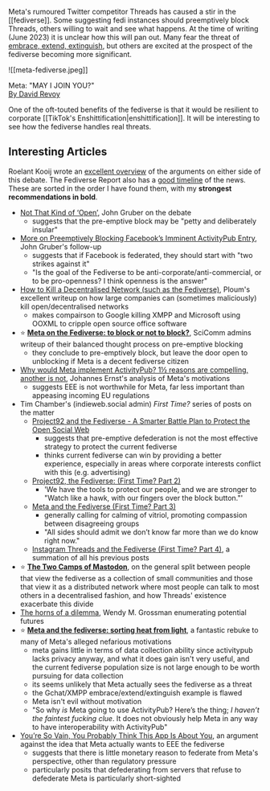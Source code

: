 Meta's rumoured Twitter competitor Threads has caused a stir in the [[fediverse]]. Some suggesting fedi instances should preemptively block Threads, others willing to wait and see what happens.  At the time of writing (June 2023) it is unclear how this will pan out. Many fear the threat of [embrace, extend, extinguish](https://en.wikipedia.org/wiki/Embrace,_extend,_and_extinguish), but others are excited at the prospect of the fediverse becoming more significant.

![[meta-fediverse.jpeg]]

Meta: "MAY I JOIN YOU?"  
[By David Revoy](https://framapiaf.org/@davidrevoy/110583258129951932)

One of the oft-touted benefits of the fediverse is that it would be resilient to corporate [[TikTok's Enshittification|enshittification]]. It will be interesting to see how the fediverse handles real threats.  

## Interesting Articles

Roelant Kooij wrote an [excellent overview](https://roelant.net/en/2023/interesting-reads-on-meta-vs-fediverse/) of the arguments on either side of this debate.  The Fediverse Report also has a [good timeline](https://fediversereport.com/last-week-in-the-fediverse-episode-24/) of the news.  These are sorted in the order I have found them, with my **strongest recommendations in bold**.

- [Not That Kind of ‘Open’](https://fedipact.online/), John Gruber on the debate 
	- suggests that the pre-emptive block may be "petty and deliberately insular"
- [More on Preemptively Blocking Facebook’s Imminent ActivityPub Entry](https://daringfireball.net/2023/06/more_on_preemptively_blocking), John Gruber's follow-up
	- suggests that if Facebook is federated, they should start with "two strikes against it"
	- "Is the goal of the Fediverse to be anti-corporate/anti-commercial, or to be pro-openness? I think openness is the answer"
- [How to Kill a Decentralised Network (such as the Fediverse)](https://ploum.net/2023-06-23-how-to-kill-decentralised-networks.html), Ploum's excellent writeup on how large companies can (sometimes maliciously) kill open/decentralised networks
	- makes compairson to Google killing XMPP and Microsoft using OOXML to cripple open source office software
- ⭐️ [**Meta on the Fediverse: to block or not to block?**](https://about.scicomm.xyz/doku.php?id=blog:2023:0625_meta_on_the_fediverse_to_block_or_not_to_block), SciComm admins writeup of their balanced thought process on pre-emptive blocking
	- they conclude to pre-emptively block, but leave the door open to unblocking if Meta is a decent fediverse citizen
- [Why would Meta implement ActivityPub? 1½ reasons are compelling, another is not](https://reb00ted.org/tech/20230625-meta-why-activitypub/), Johannes Ernst's analysis of Meta's motivations
	- suggests EEE is not worthwhile for Meta, far less important than appeasing incoming EU regulations
- Tim Chamber's (indieweb.social admin) *First Time?* series of posts on the matter
	- [Project92 and the Fediverse - A Smarter Battle Plan to Protect the Open Social Web](https://www.timothychambers.net/2023/06/23/project-and-the.html)
		- suggests that pre-emptive defederation is not the most effective strategy to protect the current fediverse
		- thinks current fediverse can win by providing a better experience, especially in areas where corporate interests conflict with this (e.g. advertising)
	- [Project92, the Fediverse: (First Time? Part 2)](https://www.timothychambers.net/2023/06/25/project-the-fediverse.html)
		- 'We have the tools to protect our people, and we are stronger to "Watch like a hawk, with our fingers over the block button."'
	- [Meta and the Fediverse (First Time? Part 3)](https://www.timothychambers.net/2023/06/30/meta-and-the.html)
		- generally calling for calming of vitriol, promoting compassion between disagreeing groups
		- "All sides should admit we don’t know far more than we do know right now."
	- [Instagram Threads and the Fediverse (First Time? Part 4)](https://www.timothychambers.net/2023/07/03/instagram-threads-and.html), a summation of all his previous posts
 - ⭐️ [**The Two Camps of Mastodon**](https://heat-shield.space/mastodon_two_camps.html), on the general split between people that view the fediverse as a collection of small communities and those that view it as a distributed network where most people can talk to most others in a decentralised fashion, and how Threads' existence exacerbate this divide
- [The horns of a dilemma](https://netwars.pelicancrossing.net/2023/06/30/the-horns-of-a-dilemma/), Wendy M. Grossman enumerating potential futures
- ⭐️ [**Meta and the fediverse: sorting heat from light**](https://blog.bloonface.com/2023/07/03/meta-and-the-fediverse-sorting-heat-from-light/), a fantastic rebuke to many of Meta's alleged nefarious motivations
	- meta gains little in terms of data collection ability since activitypub lacks privacy anyway, and what it does gain isn't very useful, and the current fediverse population size is not large enough to be worth pursuing for data collection
	- its seems unlikely that Meta actually sees the fediverse as a threat
	- the Gchat/XMPP embrace/extend/extinguish example is flawed
	- Meta isn't evil without motivation
	- "So why _is_ Meta going to use ActivityPub?  Here’s the thing; _I haven’t the faintest fucking clue_.  It does not obviously help Meta in any way to have interoperability with ActivityPub"
- [You’re So Vain, You Probably Think This App Is About You](https://tracks.ranea.org/post/722507935765397504/youre-so-vain-you-probably-think-this-app-is), an argument against the idea that Meta actually wants to EEE the fediverse
	- suggests that there is little monetary reason to federate from Meta's perspective, other than regulatory pressure
	- particularly posits that defederating from servers that refuse to defederate Meta is particularly short-sighted